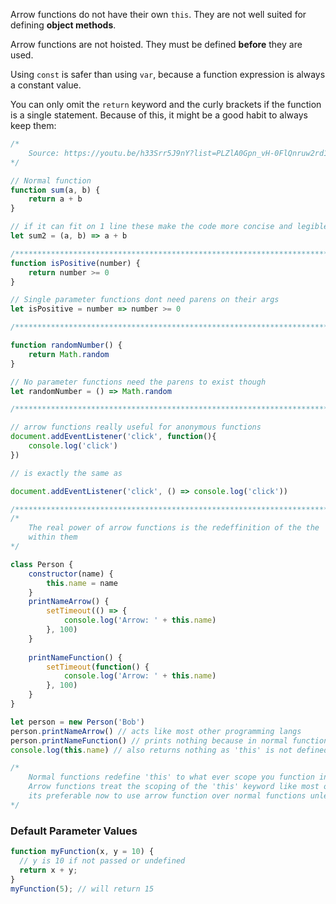 

Arrow functions do not have their own `this`. They are not well suited for defining **object methods**.

Arrow functions are not hoisted. They must be defined **before** they are used.

Using `const` is safer than using `var`, because a function expression is always a constant value.

You can only omit the `return` keyword and the curly brackets if the function is a single statement. Because of this, it might be a good habit to always keep them:

```javascript
/*
    Source: https://youtu.be/h33Srr5J9nY?list=PLZlA0Gpn_vH-0FlQnruw2rd1HuiYJHHkm
*/

// Normal function
function sum(a, b) {
    return a + b
}

// if it can fit on 1 line these make the code more concise and legible
let sum2 = (a, b) => a + b

/**************************************************************************************/
function isPositive(number) {
    return number >= 0 
}

// Single parameter functions dont need parens on their args
let isPositive = number => number >= 0

/**************************************************************************************/

function randomNumber() {
    return Math.random
}

// No parameter functions need the parens to exist though
let randomNumber = () => Math.random

/**************************************************************************************/

// arrow functions really useful for anonymous functions
document.addEventListener('click', function(){
    console.log('click')
})

// is exactly the same as 

document.addEventListener('click', () => console.log('click'))

/**************************************************************************************/
/* 
    The real power of arrow functions is the redeffinition of the the 'this' keyword
    within them
*/

class Person {
    constructor(name) {
        this.name = name
    }
    printNameArrow() {
        setTimeout(() => {
            console.log('Arrow: ' + this.name)
        }, 100)
    }
    
    printNameFunction() {
        setTimeout(function() {
            console.log('Arrow: ' + this.name)
        }, 100)
    }
}

let person = new Person('Bob')
person.printNameArrow() // acts like most other programming langs
person.printNameFunction() // prints nothing because in normal functions the 'this' is defined based on WHERE the function is called
console.log(this.name) // also returns nothing as 'this' is not defined in the global scope

/*
    Normal functions redefine 'this' to what ever scope you function in and that is the global scope in this instance
    Arrow functions treat the scoping of the 'this' keyword like most other programming language now 
    its preferable now to use arrow function over normal functions unless explicitly necessary to use normal functions
*/
```

### Default Parameter Values

```js
function myFunction(x, y = 10) {  
  // y is 10 if not passed or undefined  
  return x + y;  
}  
myFunction(5); // will return 15
```
